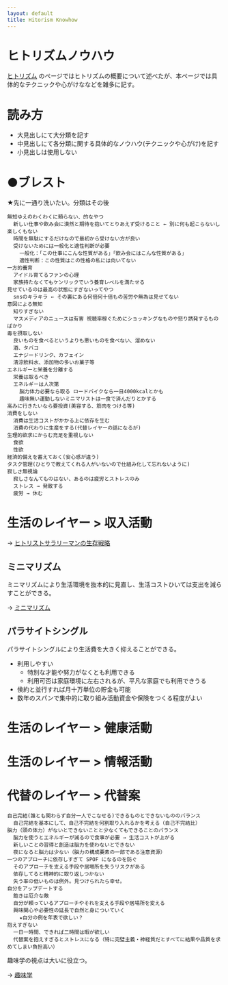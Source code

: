 ```yaml
---
layout: default
title: Hitorism Knowhow
---
```


# ヒトリズムノウハウ
[ヒトリズム](hitorism.md) のページではヒトリズムの概要について述べたが、本ページでは具体的なテクニックや心がけななどを雑多に記す。

# 読み方
- 大見出しにて大分類を記す
- 中見出しにて各分類に関する具体的なノウハウ(テクニックや心がけ)を記す
- 小見出しは使用しない

# ●ブレスト
★先に一通り洗いたい。分類はその後

```
無知ゆえのわくわくに頼らない、的なやつ
  新しい仕事や飲み会に漠然と期待を抱いてとりあえず受けること ← 別に何も起こらないし楽しくもない
  時間を無駄にするだけなので最初から受けない方が良い
  受けないためには一般化と適性判断が必要
    一般化：「この仕事にこんな性質がある」「飲み会にはこんな性質がある」
    適性判断：この性質はこの性格の私には向いてない
一方的養育
  アイドル育てるファンの心理
  家族持たなくてもケンリックでいう養育レベルを満たせる
見せているのは最高の状態にすぎないってやつ
  snsのキラキラ ← その裏にある何倍何十倍もの苦労や無為は見せてない
意図による無知
  知りすぎない
  マスメディアのニュースは有害 視聴率稼ぐためにショッキングなものや怒り誘発するものばかり
毒を摂取しない
  良いものを食べるというよりも悪いものを食べない、溜めない
  酒、タバコ
  エナジードリンク、カフェイン
  清涼飲料水、添加物の多いお菓子等
エネルギーと栄養を分離する
  栄養は取るべき
  エネルギーは人次第
    脳力体力必要なら取る ロードバイクなら一日4000kcalとかも
    趣味無い運動しないミニマリストは一食で済んだりとかする
高みに行きたいなら要投資(美容する、筋肉をつける等)
消費をしない
  消費は生活コストがかかる上に依存を生む
  消費の代わりに生産をする(代替レイヤーの話になるが)
生理的欲求にからむ充足を重視しない
  食欲
  性欲
経済的備えを蓄えておく(安心感が違う)
タスク管理(ひとりで教えてくれる人がいないので仕組み化して忘れないように)
寂しさ無視論
  寂しさなんてものはない、あるのは疲労とストレスのみ
  ストレス → 発散する
  疲労 → 休む
```

# 生活のレイヤー > 収入活動
→ [ヒトリストサラリーマンの生存戦略](hitorism_salaryman_strategy.md)

## ミニマリズム
ミニマリズムにより生活環境を抜本的に見直し、生活コストひいては支出を減らすことができる。

→ [ミニマリズム](minimalism.md)

## パラサイトシングル
パラサイトシングルにより生活費を大きく抑えることができる。

- 利用しやすい
  - 特別な才能や努力がなくとも利用できる
  - 利用可否は家庭環境に左右されるが、平凡な家庭でも利用できうる
- 倹約と並行すれば月十万単位の貯金も可能
- 数年のスパンで集中的に取り組み活動資金や保険をつくる程度がよい

# 生活のレイヤー > 健康活動

# 生活のレイヤー > 情報活動

# 代替のレイヤー > 代替案

```
自己完結(誰とも関わらず自分一人でこなせる)できるものとできないもののバランス
  自己完結を基本にして、自己不完結を何割取り入れるかを考える（自己不完結比）
脳力（頭の体力）がないとできないことと少なくてもできることのバランス
  脳力を使うとエネルギーが減るので食事が必要 → 生活コストが上がる
  新しいことの習得と創造は脳力を使わないとできない
  夜になると脳力は少ない（脳力の構成要素の一部である注意資源）
一つのアプローチに依存しすぎて SPOF になるのを防ぐ
  そのアプローチを支える手段や居場所を失うリスクがある
  依存してると精神的に取り返しつかない
  失う率の低いものは例外。見つけられたら幸せ。
自分をアップデートする
  飽きは厄介な敵
  自分が頼っているアプローチやそれを支える手段や居場所を変える
  興味関心や必要性の延長で自然と身についていく
    ★自分の例を年表で欲しい？
抱えすぎない
  一日一時間、できれば二時間は暇が欲しい
  代替案を抱えすぎるとストレスになる（特に完璧主義・神経質だとすべてに結果や品質を求めてしまい負担高い）
```

趣味学の視点は大いに役立つ。

→ [趣味学](hobbilogy.md)
